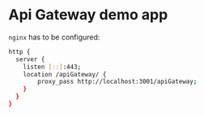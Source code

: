 # Api Gateway demo app

`nginx` has to be configured:

```bash
http {
  server {
    listen [::]:443;
    location /apiGateway/ {
        proxy_pass http://localhost:3001/apiGateway;
    }
  }
}
```
